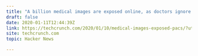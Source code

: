 ```yaml
---
title: "A billion medical images are exposed online, as doctors ignore warnings"
draft: false
date: 2020-01-11T12:44:39Z
link: https://techcrunch.com/2020/01/10/medical-images-exposed-pacs/?utm_medium=RSS&utm_source=hune
site: techcrunch.com
topic: Hacker News  

---
```

